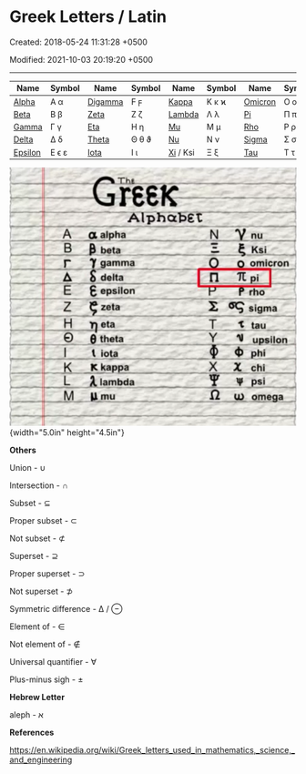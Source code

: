 # Greek Letters / Latin

Created: 2018-05-24 11:31:28 +0500

Modified: 2021-10-03 20:19:20 +0500

---

| **Name**                                                                                                                    | **Symbol** | **Name**                                                                                                                    | **Symbol** | **Name**                                                                                                                  | **Symbol** | **Name**                                                                                                                    | **Symbol** | **Name**                                                                                                                    | **Symbol** |
|--------|-------|---------|-------|--------|-------|--------|-------|-------|-------|
| [Alpha](https://en.wikipedia.org/wiki/Greek_letters_used_in_mathematics,_science,_and_engineering#%CE%91%CE%B1_(alpha))     | Α α        | [Digamma](https://en.wikipedia.org/wiki/Greek_letters_used_in_mathematics,_science,_and_engineering#%CF%9C%CF%9D_(digamma)) | Ϝ ϝ        | [Kappa](https://en.wikipedia.org/wiki/Greek_letters_used_in_mathematics,_science,_and_engineering#%CE%9A%CE%BA_(kappa))   | Κ κ ϰ      | [Omicron](https://en.wikipedia.org/wiki/Greek_letters_used_in_mathematics,_science,_and_engineering#%CE%9F%CE%BF_(omicron)) | Ο ο        | [Upsilon](https://en.wikipedia.org/wiki/Greek_letters_used_in_mathematics,_science,_and_engineering#%CE%A5%CF%85_(upsilon)) | Υ υ        |
| [Beta](https://en.wikipedia.org/wiki/Greek_letters_used_in_mathematics,_science,_and_engineering#%CE%92%CE%B2_(beta))       | Β β        | [Zeta](https://en.wikipedia.org/wiki/Greek_letters_used_in_mathematics,_science,_and_engineering#%CE%96%CE%B6_(zeta))       | Ζ ζ        | [Lambda](https://en.wikipedia.org/wiki/Greek_letters_used_in_mathematics,_science,_and_engineering#%CE%9B%CE%BB_(lambda)) | Λ λ        | [Pi](https://en.wikipedia.org/wiki/Greek_letters_used_in_mathematics,_science,_and_engineering#%CE%A0%CF%80_(pi))           | Π π ϖ      | [Phi](https://en.wikipedia.org/wiki/Greek_letters_used_in_mathematics,_science,_and_engineering#%CE%A6%CF%86_(phi))         | Φ ϕ φ      |
| [Gamma](https://en.wikipedia.org/wiki/Greek_letters_used_in_mathematics,_science,_and_engineering#%CE%93%CE%B3_(gamma))     | Γ γ        | [Eta](https://en.wikipedia.org/wiki/Greek_letters_used_in_mathematics,_science,_and_engineering#%CE%97%CE%B7_(eta))         | Η η        | [Mu](https://en.wikipedia.org/wiki/Greek_letters_used_in_mathematics,_science,_and_engineering#%CE%9C%CE%BC_(mu))         | Μ μ        | [Rho](https://en.wikipedia.org/wiki/Greek_letters_used_in_mathematics,_science,_and_engineering#%CE%A1%CF%81_(rho))         | Ρ ρ ϱ      | [Chi](https://en.wikipedia.org/wiki/Greek_letters_used_in_mathematics,_science,_and_engineering#%CE%A7%CF%87_(chi))         | Χ χ        |
| [Delta](https://en.wikipedia.org/wiki/Greek_letters_used_in_mathematics,_science,_and_engineering#%CE%94%CE%B4_(delta))     | Δ δ        | [Theta](https://en.wikipedia.org/wiki/Greek_letters_used_in_mathematics,_science,_and_engineering#%CE%98%CE%B8_(theta))     | Θ θ ϑ      | [Nu](https://en.wikipedia.org/wiki/Greek_letters_used_in_mathematics,_science,_and_engineering#%CE%9D%CE%BD_(nu))         | Ν ν        | [Sigma](https://en.wikipedia.org/wiki/Greek_letters_used_in_mathematics,_science,_and_engineering#%CE%A3%CF%83_(sigma))     | Σ σ ς      | [Psi](https://en.wikipedia.org/wiki/Greek_letters_used_in_mathematics,_science,_and_engineering#%CE%A8%CF%88_(psi))         | Ψ ψ        |
| [Epsilon](https://en.wikipedia.org/wiki/Greek_letters_used_in_mathematics,_science,_and_engineering#%CE%95%CE%B5_(epsilon)) | Ε ϵ ε      | [Iota](https://en.wikipedia.org/wiki/Greek_letters_used_in_mathematics,_science,_and_engineering#%CE%99%CE%B9_(iota))       | Ι ι        | [Xi](https://en.wikipedia.org/wiki/Greek_letters_used_in_mathematics,_science,_and_engineering#%CE%9E%CE%BE_(xi)) / Ksi   | Ξ ξ        | [Tau](https://en.wikipedia.org/wiki/Greek_letters_used_in_mathematics,_science,_and_engineering#%CE%A4%CF%84_(tau))         | Τ τ        | [Omega](https://en.wikipedia.org/wiki/Greek_letters_used_in_mathematics,_science,_and_engineering#%CE%A9%CF%89_(omega))     | Ω ω        |



![В Н О reek АЛрћаЪЁ beta тта delta epsiIon zeta eta theta iota К Кар lambda ти N Т пи ksi omicron sigma tau upsi!pvy---' х chi si п т а ](media/Greek-Letters---Latin-image1.png){width="5.0in" height="4.5in"}



**Others**

Union - ∪

Intersection - **∩**

Subset - ⊆

Proper subset - ⊂

Not subset - ⊄

Superset - ⊇

Proper superset - ⊃

Not superset - ⊅

Symmetric difference - ∆ / ⊖

Element of - ∈

Not element of - ∉

Universal quantifier - ∀

Plus-minus sigh - ±



**Hebrew Letter**

aleph - א



**References**

<https://en.wikipedia.org/wiki/Greek_letters_used_in_mathematics,_science,_and_engineering>

